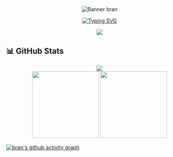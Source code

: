 <div align="center">
  <div align="center">
      <img src="https://raw.githubusercontent.com/brann-dev/assets/main/zero-slash.gif" alt="Banner" />
        bran
  </div>

  
  [![Typing SVG](https://readme-typing-svg.herokuapp.com?font=Fira+Code&pause=1000&color=00FF00&center=true&vCenter=true&width=435&lines=Full+Stack+Developer;AI+=+<3;DeFi+🧧🤑💰;Unicorns+🦄)](https://git.io/typing-svg)
  
  <div align="center">
    <img src="https://skillicons.dev/icons?i=nextjs,react,typescript,javascript,rust,nodejs,python,solidity&perline=8" />
  </div>
</div>


## 📊 GitHub Stats
<div align="center">
  <img src="https://github-readme-streak-stats.herokuapp.com/?user=brann-dev&theme=dark" />
</div>

<div align="center">
  <img height="180em" src="https://github-readme-stats.vercel.app/api?username=brann-dev&show_icons=true&theme=dark&include_all_commits=true&count_private=true"/>
  <img height="180em" src="https://github-readme-stats.vercel.app/api/top-langs/?username=brann-dev&layout=compact&langs_count=8&theme=dark"/>
</div>

[![bran's github activity graph](https://github-readme-activity-graph.vercel.app/graph?username=brann-dev&theme=react-dark&hide_border=true&color=00FF00&line=00FF00&point=FFFFFF)](https://github.com/ashutosh00710/github-readme-activity-graph)
